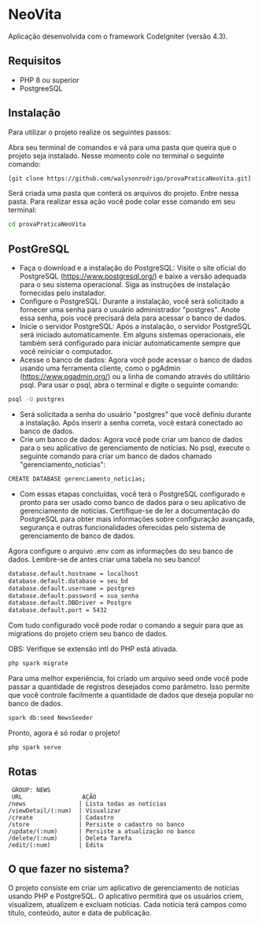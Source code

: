 # NeoVita

Aplicação desenvolvida com o framework CodeIgniter (versão 4.3).

## Requisitos
- PHP 8 ou superior
- PostgreeSQL

## Instalação

Para utilizar o projeto realize os seguintes passos:

Abra seu terminal de comandos e vá para uma pasta que queira que o projeto seja instalado. Nesse momento cole no terminal o seguinte comando:

```bash
[git clone https://github.com/walysonrodrigo/provaPraticaNeoVita.git]
```

Será criada uma pasta que conterá os arquivos do projeto. Entre nessa pasta. Para realizar essa ação você pode colar esse comando em seu terminal:

```bash
cd provaPraticaNeoVita
```

## PostGreSQL
- Faça o download e a instalação do PostgreSQL: Visite o site oficial do PostgreSQL (https://www.postgresql.org/) e baixe a versão adequada para o seu sistema operacional. Siga as instruções de instalação fornecidas pelo instalador.
- Configure o PostgreSQL: Durante a instalação, você será solicitado a fornecer uma senha para o usuário administrador "postgres". Anote essa senha, pois você precisará dela para acessar o banco de dados.
- Inicie o servidor PostgreSQL: Após a instalação, o servidor PostgreSQL será iniciado automaticamente. Em alguns sistemas operacionais, ele também será configurado para iniciar automaticamente sempre que você reiniciar o computador.
- Acesse o banco de dados: Agora você pode acessar o banco de dados usando uma ferramenta cliente, como o pgAdmin (https://www.pgadmin.org/) ou a linha de comando através do utilitário psql. Para usar o psql, abra o terminal e digite o seguinte comando:
```bash
psql -U postgres
```
- Será solicitada a senha do usuário "postgres" que você definiu durante a instalação. Após inserir a senha correta, você estará conectado ao banco de dados.
- Crie um banco de dados: Agora você pode criar um banco de dados para o seu aplicativo de gerenciamento de notícias. No psql, execute o seguinte comando para criar um banco de dados chamado "gerenciamento_noticias":
```bash
CREATE DATABASE gerenciamento_noticias;
```
- Com essas etapas concluídas, você terá o PostgreSQL configurado e pronto para ser usado como banco de dados para o seu aplicativo de gerenciamento de notícias. Certifique-se de ler a documentação do PostgreSQL para obter mais informações sobre configuração avançada, segurança e outras funcionalidades oferecidas pelo sistema de gerenciamento de banco de dados.

Agora configure o arquivo .env com as informações do seu banco de dados. Lembre-se de antes criar uma tabela no seu banco!

```bash
database.default.hostname = localhost
database.default.database = seu_bd
database.default.username = postgres
database.default.password = sua_senha
database.default.DBDriver = Postgre
database.default.port = 5432
```

Com tudo configurado você pode rodar o comando a seguir para que as migrations do projeto criem seu banco de dados. 

OBS: Verifique se extensão intl do PHP está ativada.

```bash
php spark migrate
```

Para uma melhor experiência, foi criado um arquivo seed onde você pode passar a quantidade de registros desejados como parâmetro. Isso permite que você controle facilmente a quantidade de dados que deseja popular no banco de dados.

```bash
spark db:seed NewsSeeder
```

Pronto, agora é só rodar o projeto!

```bash
php spark serve
```

## Rotas

```
 GROUP: NEWS
 URL                 AÇÃO
/news               | Lista todas as notícias
/viewDetail/(:num)  | Visualizar
/create             | Cadastro
/store              | Persiste o cadastro no banco
/update/(:num)      | Persiste a atualização no banco
/delete/(:num)      | Deleta Tarefa
/edit/(:num)        | Edita
```

## O que fazer no sistema?

O projeto consiste em criar um aplicativo de gerenciamento de notícias usando PHP e PostgreSQL. O aplicativo permitirá que os usuários criem, visualizem, atualizem e excluam notícias. Cada notícia terá campos como título, conteúdo, autor e data de publicação.
